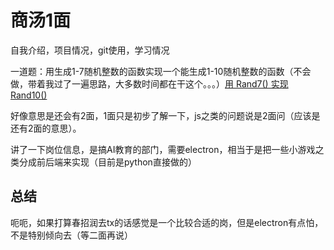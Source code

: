 # 商汤1面

自我介绍，项目情况，git使用，学习情况

一道题：用生成1-7随机整数的函数实现一个能生成1-10随机整数的函数（不会做，带着我过了一遍思路，大多数时间都在干这个。。。）[用 Rand7() 实现 Rand10()](https://leetcode-cn.com/problems/implement-rand10-using-rand7/)

好像意思是还会有2面，1面只是初步了解一下，js之类的问题说是2面问（应该是还有2面的意思）。

讲了一下岗位信息，是搞AI教育的部门，需要electron，相当于是把一些小游戏之类分成前后端来实现（目前是python直接做的）

## 总结

呃呃，如果打算春招润去tx的话感觉是一个比较合适的岗，但是electron有点怕，不是特别倾向去（等二面再说）
